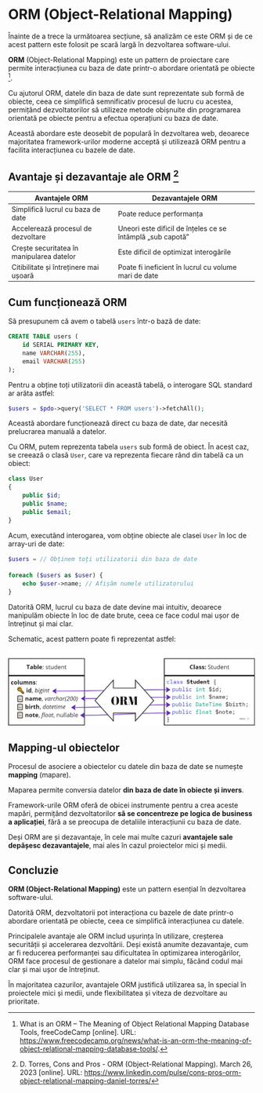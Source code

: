 # ORM (Object-Relational Mapping)

Înainte de a trece la următoarea secțiune, să analizăm ce este ORM și de ce acest pattern este folosit pe scară largă în dezvoltarea software-ului.

**ORM** (Object-Relational Mapping) este un pattern de proiectare care permite interacțiunea cu baza de date printr-o abordare orientată pe obiecte [^1].

Cu ajutorul ORM, datele din baza de date sunt reprezentate sub formă de obiecte, ceea ce simplifică semnificativ procesul de lucru cu acestea, permițând dezvoltatorilor să utilizeze metode obișnuite din programarea orientată pe obiecte pentru a efectua operațiuni cu baza de date.

Această abordare este deosebit de populară în dezvoltarea web, deoarece majoritatea framework-urilor moderne acceptă și utilizează ORM pentru a facilita interacțiunea cu bazele de date.

## Avantaje și dezavantaje ale ORM [^2]

| Avantajele ORM                           | Dezavantajele ORM                            |
|------------------------------------------|----------------------------------------------|
| Simplifică lucrul cu baza de date         | Poate reduce performanța                     |
| Accelerează procesul de dezvoltare        | Uneori este dificil de înțeles ce se întâmplă „sub capotă” |
| Crește securitatea în manipularea datelor | Este dificil de optimizat interogările        |
| Citibilitate și întreținere mai ușoară    | Poate fi ineficient în lucrul cu volume mari de date |

## Cum funcționează ORM

Să presupunem că avem o tabelă `users` într-o bază de date:

```sql
CREATE TABLE users (
    id SERIAL PRIMARY KEY,
    name VARCHAR(255),
    email VARCHAR(255)
);
```

Pentru a obține toți utilizatorii din această tabelă, o interogare SQL standard ar arăta astfel:

```php
$users = $pdo->query('SELECT * FROM users')->fetchAll();
```

Această abordare funcționează direct cu baza de date, dar necesită prelucrarea manuală a datelor.

Cu ORM, putem reprezenta tabela `users` sub formă de obiect. În acest caz, se creează o clasă `User`, care va reprezenta fiecare rând din tabelă ca un obiect:

```php
class User
{
    public $id;
    public $name;
    public $email;
}
```

Acum, executând interogarea, vom obține obiecte ale clasei `User` în loc de array-uri de date:

```php
$users = // Obținem toți utilizatorii din baza de date

foreach ($users as $user) {
    echo $user->name; // Afișăm numele utilizatorului
}
```

Datorită ORM, lucrul cu baza de date devine mai intuitiv, deoarece manipulăm obiecte în loc de date brute, ceea ce face codul mai ușor de întreținut și mai clar.

Schematic, acest pattern poate fi reprezentat astfel:

![ORM](../.images/orm.png)

## Mapping-ul obiectelor

Procesul de asociere a obiectelor cu datele din baza de date se numește **mapping** (mapare).

Maparea permite conversia datelor **din baza de date în obiecte și invers**.

Framework-urile ORM oferă de obicei instrumente pentru a crea aceste mapări, permițând dezvoltatorilor **să se concentreze pe logica de business a aplicației**, fără a se preocupa de detaliile interacțiunii cu baza de date.

Deși ORM are și dezavantaje, în cele mai multe cazuri **avantajele sale depășesc dezavantajele**, mai ales în cazul proiectelor mici și medii.

## Concluzie

**ORM (Object-Relational Mapping)** este un pattern esențial în dezvoltarea software-ului.

Datorită ORM, dezvoltatorii pot interacționa cu bazele de date printr-o abordare orientată pe obiecte, ceea ce simplifică interacțiunea cu datele.

Principalele avantaje ale ORM includ ușurința în utilizare, creșterea securității și accelerarea dezvoltării. Deși există anumite dezavantaje, cum ar fi reducerea performanței sau dificultatea în optimizarea interogărilor, ORM face procesul de gestionare a datelor mai simplu, făcând codul mai clar și mai ușor de întreținut.

În majoritatea cazurilor, avantajele ORM justifică utilizarea sa, în special în proiectele mici și medii, unde flexibilitatea și viteza de dezvoltare au prioritate.

[^1]: What is an ORM – The Meaning of Object Relational Mapping Database Tools, freeCodeCamp [online]. URL: https://www.freecodecamp.org/news/what-is-an-orm-the-meaning-of-object-relational-mapping-database-tools/.

[^2]: D. Torres, Cons and Pros - ORM (Object-Relational Mapping). March 26, 2023 [online]. URL: https://www.linkedin.com/pulse/cons-pros-orm-object-relational-mapping-daniel-torres/